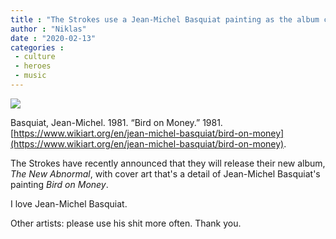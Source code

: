 ```yaml
---
title : "The Strokes use a Jean-Michel Basquiat painting as the album cover for ‘The New Abnormal’"
author : "Niklas"
date : "2020-02-13"
categories : 
 - culture
 - heroes
 - music
---
```


![](https://niklasblog.com/wp-content/basquiatbird-1.jpeg)

Basquiat, Jean-Michel. 1981. “Bird on Money.” 1981. [https://www.wikiart.org/en/jean-michel-basquiat/bird-on-money](https://www.wikiart.org/en/jean-michel-basquiat/bird-on-money).

The Strokes have recently announced that they will release their new album, _The New Abnormal_, with cover art that's a detail of Jean-Michel Basquiat's painting _Bird on Money_.

I love Jean-Michel Basquiat.

Other artists: please use his shit more often. Thank you.
